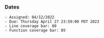 ### Dates

    - Assigned: 04/12/2022
    - Due: Thursday April 27 23:59:00 PDT 2023
    - Line coverage bar: 80
    - Function coverage bar: 85
